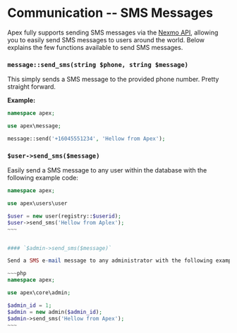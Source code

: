 
# Communication -- SMS Messages

Apex fully supports sending SMS messages via the [Nexmo API](https://nexmo.com/), allowing you to easily send SMS messages to 
users around the world.  Below explains the few functions available to send SMS messages.


### `message::send_sms(string $phone, string $message)`

This simply sends a SMS message to the provided phone number.  Pretty straight forward.

**Example:**

~~~php
namespace apex;

use apex\message;

message::send('+16045551234', 'Hellow from Apex');
~~~


### `$user->send_sms($message)`

Easily send a SMS message to any user within the database with the following example code:

```php
namespace apex;

use apex\users\user

$user = new user(registry::$userid);
$user->send_sms('Hellow from Aplex');
~~~


#### `$admin->send_sms($message)`

Send a SMS e-mail message to any administrator with the following example code:

~~~php
namespace apex;

use apex\core\admin;

$admin_id = 1;
$admin = new admin($admin_id);
$admin->send_sms('Hellow from Apex');
~~~


